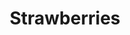 ---
title: "Strawberries"
draft: false
slug: "strawberries"
weight: "4"

thumbnail: [
	"illustrations/illustration_007.png"
]

header: {
	h1: "..."
}

block_selected: {
	h2: "...",
	bgcolor: "#5028C7",
	img: [ 
		{class: "gallery-col-12", path: "illustrations/illustration_007.png"}
	]
}

block_interested: {
	title: "Interested?\nLet's get in touch!"
}

---
